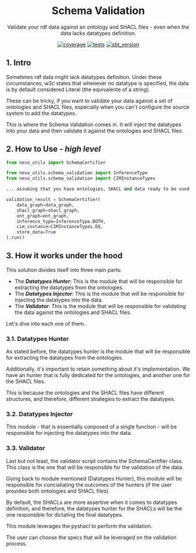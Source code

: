 <h1 align='center'>
    <strong> Schema Validation </strong>
</h1>

<p align='center'>
    Validate your rdf data against an ontology and SHACL files - even when the data lacks datatypes definition.
</p>


<div align="center">

  <a href="code coverage">![coverage](https://img.shields.io/badge/coverage-99%25-brightgreen)</a>
  <a href="tests">![tests](https://img.shields.io/badge/tests-62%20passed%2C%200%20failed-brightgreen)</a>
  <a href="python version">![sbt_version](https://img.shields.io/badge/python-3.10-blue?logo=python&logoColor=white)</a>

</div>

## **1. Intro**

Sometimes rdf data might lack datatypes definition. Under these circumstances, w3c states that whenever no datatype is specified, the data is by default considered Literal (the equivalente of a string).

These can be tricky, if you want to validate your data against a set of ontologies and SHACL files, especially when you can't configure the source system to add the datatypes.

This is where the Schema Validation comes in. It will inject the datatypes into your data and then validate it against the ontologies and SHACL files.

## **2. How to Use - _high level_**

```python
from neso_utils import SchemaCertifier

from neso_utils.schema_validation import InferenceType
from neso_utils.schema_validation import CIMInstanceTypes

... assuming that you have ontologies, SHACL and data ready to be used...

validation_result = SchemaCertifier(
    data_graph=data_graph,
    shacl_graph=shacl_graph,
    ont_graph=ont_graph,
    inference_type=InferenceType.BOTH,
    cim_instance=CIMInstanceTypes.EQ,
    store_data=True
).run()
```

## **3. How it works under the hood**

This solution divides itself into three main parts:
- The **_Datatypes Hunter_**: This is the module that will be responsible for extracting the datatypes from the ontologies.
- The **_Datatypes Injector_**: This is the module that will be responsible for injecting the datatypes into the data.
- The **_Validator_**: This is the module that will be responsible for validating the data against the ontologies and SHACL files.

Let's dive into each one of them.

### **3.1. Datatypes Hunter**

As stated before, the datatypes hunter is the module that will be responsible for extracting the datatypes from the ontologies.

Additionally, it's important to retain something about it's implementation. We have an hunter that is fully dedicated for the ontologies, and another one for the SHACL files.

This is because the ontologies and the SHACL files have different structures, and therefore, different strategies to extract the datatypes.

### **3.2. Datatypes Injector**

This module - that is essentially conposed of a single function - will be responsible for injecting the datatypes into the data.

### **3.3. Validator**

Last but not least, the validator script contains the SchemaCertifier class. This class is the one that will be responsible for the validation of the data.

Going back to module mentioned (Datatypes Hunter), this module will be responsible for concialiating the outcomes of the hunters (if the user provides both ontologies and SHACL files).

By default, the SHACLs are more assertive when it comes to datatypes definition, and therefore, the datatypes hunter for the SHACLs will be the one responsible for dictating the final datatypes.

This module leverages the pyshacl to perform the validation.

The user can choose the specs that will be leveraged on the validation process.